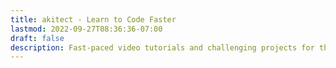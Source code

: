 ```yaml
---
title: akitect - Learn to Code Faster
lastmod: 2022-09-27T08:36:36-07:00
draft: false
description: Fast-paced video tutorials and challenging projects for the modern app developer.
---
```

